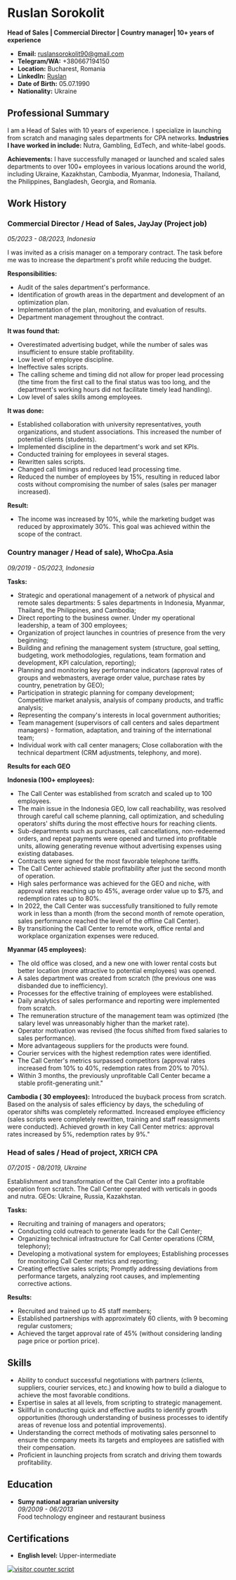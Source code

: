 <link rel="icon" type="image/png" href="favicon.png">
<link rel="stylesheet" href="styles.css">

<div id="cv-container" />

# Ruslan Sorokolit
**Head of Sales | Commercial Director | Country manager| 10+ years of experience**


- **Email:** [ruslansorokolit90@gmail.com](mailto:ruslansorokolit90@gmail.com)
- **Telegram/WA:** +380667194150
- **Location:** Bucharest, Romania  
- **LinkedIn:** [Ruslan](https://www.linkedin.com/in/ruslan-sorokolit-473970142//)
- **Date of Birth:** 05.07.1990
- **Nationality:** Ukraine

## Professional Summary

I am a Head of Sales with 10 years of experience. I specialize in launching from scratch and managing sales departments for CPA networks.
**Industries I have worked in include:** Nutra, Gambling, EdTech, and white-label goods.

**Achievements:**
I have successfully managed or launched and scaled sales departments to over 100+ employees in various locations around the world, including Ukraine, Kazakhstan, Cambodia, Myanmar, Indonesia, Thailand, the Philippines, Bangladesh, Georgia, and Romania.



## Work History

### Commercial Director / Head of Sales, JayJay (Project job)  
_05/2023 - 08/2023, Indonesia_

I was invited as a crisis manager on a temporary contract. The task before me was to increase the department's profit while reducing the budget.

**Responsibilities:**
- Audit of the sales department's performance.
- Identification of growth areas in the department and development of an optimization plan.
- Implementation of the plan, monitoring, and evaluation of results.
- Department management throughout the contract.

**It was found that:**
- Overestimated advertising budget, while the number of sales was insufficient to ensure stable profitability.
- Low level of employee discipline.
- Ineffective sales scripts.
- The calling scheme and timing did not allow for proper lead processing (the time from the first call to the final status was too long, and the department's working hours did not facilitate timely lead handling).
- Low level of sales skills among employees.

**It was done:**
- Established collaboration with university representatives, youth organizations, and student associations. This increased the number of potential clients (students).
- Implemented discipline in the department's work and set KPIs.
- Conducted training for employees in several stages.
- Rewritten sales scripts.
- Changed call timings and reduced lead processing time.
- Reduced the number of employees by 15%, resulting in reduced labor costs without compromising the number of sales (sales per manager increased).

**Result:**
- The income was increased by 10%, while the marketing budget was reduced by approximately 30%. This goal was achieved within the scope of the contract.

### Country manager / Head of sale), WhoCpa.Asia  
_09/2019 - 05/2023, Indonesia_

**Tasks:**
- Strategic and operational management of a network of physical and remote sales departments: 5 sales departments in Indonesia, Myanmar, Thailand, the Philippines, and Cambodia;
- Direct reporting to the business owner. Under my operational leadership, a team of 300 employees;
- Organization of project launches in countries of presence from the very beginning;
- Building and refining the management system (structure, goal setting, budgeting, work methodologies, regulations, team formation and development, KPI calculation, reporting);
- Planning and monitoring key performance indicators (approval rates of groups and webmasters, average order value, purchase rates by country, penetration by GEO); 
- Participation in strategic planning for company development; Competitive market analysis, analysis of company products, and traffic analysis; 
- Representing the company's interests in local government authorities;
- Team management (supervisors of call centers and sales department managers) - formation, adaptation, and training of the international team; 
- Individual work with call center managers; Close collaboration with the technical department (CRM adjustments, telephony, and more).

**Results for each GEO**

**Indonesia (100+ employees):**
- The Call Center was established from scratch and scaled up to 100 employees.
- The main issue in the Indonesia GEO, low call reachability, was resolved through careful call scheme planning, call optimization, and scheduling operators' shifts during the most effective hours for reaching clients.
- Sub-departments such as purchases, call cancellations, non-redeemed orders, and repeat payments were opened and turned into profitable units, allowing generating revenue without advertising expenses using existing databases.
- Contracts were signed for the most favorable telephone tariffs.
- The Call Center achieved stable profitability after just the second month of operation.
- High sales performance was achieved for the GEO and niche, with approval rates reaching up to 45%, average order value up to $75, and redemption rates up to 80%.
- In 2022, the Call Center was successfully transitioned to fully remote work in less than a month (from the second month of remote operation, sales performance reached the level of the offline Call Center).
- By transitioning the Call Center to remote work, office rental and workplace organization expenses were reduced.

**Myanmar (45 employees):**
- The old office was closed, and a new one with lower rental costs but better location (more attractive to potential employees) was opened.
- A sales department was created from scratch (the previous one was disbanded due to inefficiency).
- Processes for the effective training of employees were established.
- Daily analytics of sales performance and reporting were implemented from scratch.
- The remuneration structure of the management team was optimized (the salary level was unreasonably higher than the market rate).
- Operator motivation was revised (the focus shifted from fixed salaries to sales performance).
- More advantageous suppliers for the products were found.
- Courier services with the highest redemption rates were identified.
- The Call Center's metrics surpassed competitors (approval rates increased from 10% to 40%, redemption rates from 20% to 70%).
- Within 3 months, the previously unprofitable Call Center became a stable profit-generating unit."

**Cambodia ( 30 employees):**
Introduced the buyback process from scratch.
Based on the analysis of sales efficiency by days, the scheduling of operator shifts was completely reformatted.
Increased employee efficiency (sales scripts were completely rewritten, training and staff reassignments were conducted).
Achieved growth in key Call Center metrics: approval rates increased by 5%, redemption rates by 9%."


### Head of sales / Head of project, XRICH CPA  
_07/2015 - 08/2019, Ukraine_

Establishment and transformation of the Call Center into a profitable operation from scratch. The Call Center operated with verticals in goods and nutra. GEOs: Ukraine, Russia, Kazakhstan.

**Tasks:**
- Recruiting and training of managers and operators; 
- Conducting cold outreach to generate leads for the Call Center;
- Organizing technical infrastructure for Call Center operations (CRM, telephony); 
- Developing a motivational system for employees; Establishing processes for monitoring Call Center metrics and reporting; 
- Creating effective sales scripts; Promptly addressing deviations from performance targets, analyzing root causes, and implementing corrective actions.

**Results:**
- Recruited and trained up to 45 staff members;
- Established partnerships with approximately 60 clients, with 9 becoming regular customers;
- Achieved the target approval rate of 45% (without considering landing page price or portion price).



## Skills
- Ability to conduct successful negotiations with partners (clients, suppliers, courier services, etc.) and knowing how to build a dialogue to achieve the most favorable conditions.
- Expertise in sales at all levels, from scripting to strategic management.
- Skillful in conducting quick and effective audits to identify growth opportunities (thorough understanding of business processes to identify areas of revenue loss and potential improvements).
- Understanding the correct methods of motivating sales personnel to ensure the company meets its targets and employees are satisfied with their compensation.
- Proficient in launching projects from scratch and driving them towards profitability.


## Education

- **Sumy national agrarian university**  
  _09/2009 - 06/2013_  
Food technology engineer and restaurant business
## Certifications
- **English level:** Upper-intermediate


<div id="sfcpbe8p7la7nefkj371n4q19ayat29y1pj"></div><script type="text/javascript" src="https://counter6.optistats.ovh/private/counter.js?c=pbe8p7la7nefkj371n4q19ayat29y1pj&down=async" async></script><noscript><a href="https://www.freecounterstat.com" title="visitor counter script"><img src="https://counter6.optistats.ovh/private/freecounterstat.php?c=pbe8p7la7nefkj371n4q19ayat29y1pj" border="0" title="visitor counter script" alt="visitor counter script"></a></noscript>

